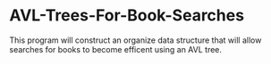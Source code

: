 # AVL-Trees-For-Book-Searches
This program will construct an organize data structure that will allow searches for books to become efficent using an AVL tree.
